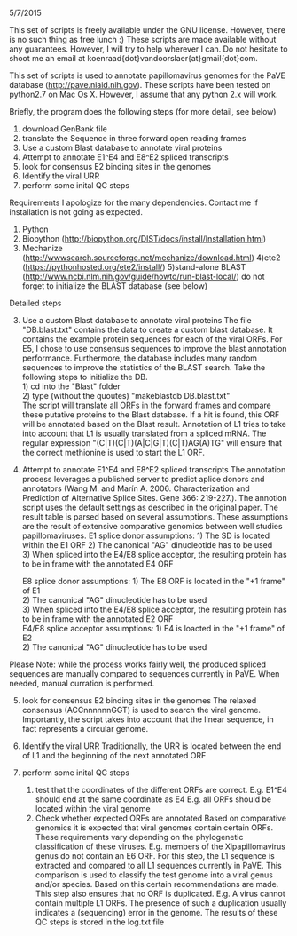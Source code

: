 5/7/2015

This set of scripts is freely available under the GNU license. However, there is no such thing as free lunch :)
These scripts are made available without any guarantees. However, I will try to help wherever I can. Do not hesitate to shoot me an email at koenraad{dot}vandoorslaer{at}gmail{dot}com.


This set of scripts is used to annotate papillomavirus genomes for the PaVE database (http://pave.niaid.nih.gov).
These scripts have been tested on python2.7 on Mac Os X. However, I assume that any python 2.x will work.

Briefly, the program does the following steps (for more detail, see below)

1) download GenBank file
2) translate the Sequence in three forward open reading frames
3) Use a custom Blast database to annotate viral proteins
4) Attempt to annotate E1^E4 and E8^E2 spliced transcripts
5) look for consensus E2 binding sites in the genomes
6) Identify the viral URR
7) perform some inital QC steps

Requirements
I apologize for the many dependencies. Contact me if installation is not going as expected.
1) Python
2) Biopython (http://biopython.org/DIST/docs/install/Installation.html)
3) Mechanize (http://wwwsearch.sourceforge.net/mechanize/download.html)
4)ete2 (https://pythonhosted.org/ete2/install/)
5)stand-alone BLAST (http://www.ncbi.nlm.nih.gov/guide/howto/run-blast-local/)
      do not forget to initialize the BLAST database (see below)

Detailed steps

3) Use a custom Blast database to annotate viral proteins
    The file "DB.blast.txt" contains the data to create a custom blast database. It contains the example protein          sequences for each of the viral ORFs. For E5, I chose to use consensus sequences to improve the blast annotation      performance. Furthermore, the database includes many random sequences to improve the statistics of the BLAST          search. Take the following steps to initialize the DB.  
        1) cd into the "Blast" folder    
        2) type (without the quoutes) "makeblastdb DB.blast.txt"  
    The script will translate all ORFs in the forward frames and compare these putative proteins to the Blast             database. If a hit is found, this ORF will be annotated based on the Blast result.
    Annotation of L1 tries to take into account that L1 is usually translated from a spliced mRNA. The regular            expression "(C|T)(C|T)(A|C|G|T)(C|T)AG(A)TG" will ensure that the correct methionine is used to start the L1 ORF.

4) Attempt to annotate E1^E4 and E8^E2 spliced transcripts
	The annotation process leverages a published server to predict aplice donors and annotators (Wang M. and Marín A. 2006. Characterization and Prediction of Alternative Splice Sites. Gene 366: 219-227.). The annotion script uses the default settings as described in the original paper. The result table is parsed based on several assumptions. These assumptions are the result of extensive comparative genomics between well studies papillomaviruses.
	E1 splice donor assumptions:
		1) The SD is located within the E1 ORF
		2) The canonical "AG" dinucleotide has to be used  
		3) When spliced into the E4/E8 splice acceptor, the resulting protein has to be in frame with the 			   annotated E4 ORF  
		
	E8 splice donor assumptions:
		1) The E8 ORF is located in the "+1 frame" of E1  
		2) The canonical "AG" dinucleotide has to be used  
		3) When spliced into the E4/E8 splice acceptor, the 
		resulting protein has to be in frame with the annotated E2 ORF  
	E4/E8 splice acceptor assumptions:
		1) E4 is loacted in the "+1 frame" of E2  
		2) The canonical "AG" dinucleotide has to be used  

Please Note: while the process works fairly well, the produced spliced sequences are manually compared to sequences currently in PaVE. When needed, manual curration is performed.

5) look for consensus E2 binding sites in the genomes
The relaxed consensus (ACCnnnnnnGGT) is used to search the viral genome. Importantly, the script takes into account that the linear sequence, in fact represents a circular genome.

6) Identify the viral URR
Traditionally, the URR is located between the end of L1 and the beginning of the next annotated ORF

7) perform some inital QC steps
	1) test that the coordinates of the different ORFs are correct.
		E.g. E1^E4 should end at the same coordinate as E4
		E.g. all ORFs should be located within the viral genome
	2) Check whether expected ORFs are annotated
	Based on comparative genomics it is expected that viral genomes contain certain ORFs. These requirements vary 	depending on the phylogenetic classification of these viruses. E.g. members of the Xipapillomavirus genus do not 		contain an E6 ORF. For this step, the L1 sequence is extracted and compared to all L1 sequences currently 	in PaVE. This comparison is used to classify the test genome into a viral genus and/or species. Based on this 		certain recommendations are made. This step also ensures that no ORF is duplicated. E.g. A virus cannot 		contain multiple L1 ORFs. The presence of such a duplication usually indicates a (sequencing) error in the 		genome. 
The results of these QC steps is stored in the log.txt file





